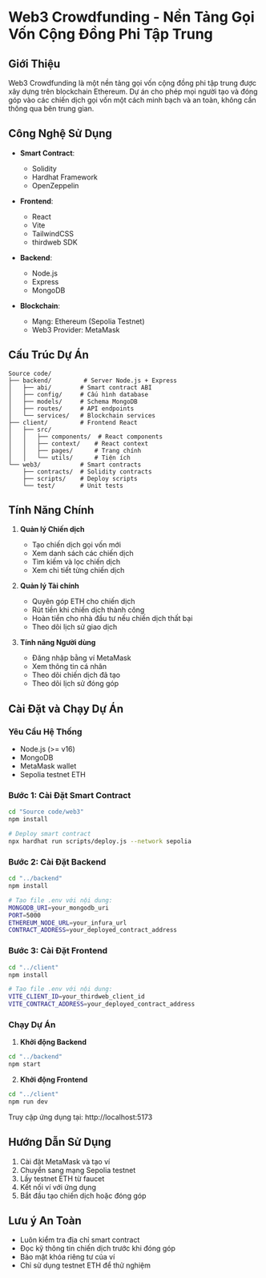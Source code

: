 # Web3 Crowdfunding - Nền Tảng Gọi Vốn Cộng Đồng Phi Tập Trung

## Giới Thiệu

Web3 Crowdfunding là một nền tảng gọi vốn cộng đồng phi tập trung được xây dựng trên blockchain Ethereum. Dự án cho phép mọi người tạo và đóng góp vào các chiến dịch gọi vốn một cách minh bạch và an toàn, không cần thông qua bên trung gian.

## Công Nghệ Sử Dụng

- **Smart Contract**: 
  - Solidity
  - Hardhat Framework
  - OpenZeppelin
  
- **Frontend**: 
  - React
  - Vite
  - TailwindCSS
  - thirdweb SDK
  
- **Backend**:
  - Node.js
  - Express
  - MongoDB
  
- **Blockchain**:
  - Mạng: Ethereum (Sepolia Testnet)
  - Web3 Provider: MetaMask

## Cấu Trúc Dự Án

```
Source code/
├── backend/         # Server Node.js + Express
│   ├── abi/        # Smart contract ABI
│   ├── config/     # Cấu hình database
│   ├── models/     # Schema MongoDB
│   ├── routes/     # API endpoints
│   └── services/   # Blockchain services
├── client/         # Frontend React
│   ├── src/
│   │   ├── components/  # React components
│   │   ├── context/    # React context
│   │   ├── pages/      # Trang chính
│   │   └── utils/      # Tiện ích
└── web3/           # Smart contracts
    ├── contracts/  # Solidity contracts
    ├── scripts/    # Deploy scripts
    └── test/       # Unit tests
```

## Tính Năng Chính

1. **Quản lý Chiến dịch**
   - Tạo chiến dịch gọi vốn mới
   - Xem danh sách các chiến dịch
   - Tìm kiếm và lọc chiến dịch
   - Xem chi tiết từng chiến dịch

2. **Quản lý Tài chính**
   - Quyên góp ETH cho chiến dịch
   - Rút tiền khi chiến dịch thành công
   - Hoàn tiền cho nhà đầu tư nếu chiến dịch thất bại
   - Theo dõi lịch sử giao dịch

3. **Tính năng Người dùng**
   - Đăng nhập bằng ví MetaMask
   - Xem thông tin cá nhân
   - Theo dõi chiến dịch đã tạo
   - Theo dõi lịch sử đóng góp

## Cài Đặt và Chạy Dự Án

### Yêu Cầu Hệ Thống

- Node.js (>= v16)
- MongoDB
- MetaMask wallet
- Sepolia testnet ETH

### Bước 1: Cài Đặt Smart Contract

```bash
cd "Source code/web3"
npm install

# Deploy smart contract
npx hardhat run scripts/deploy.js --network sepolia
```

### Bước 2: Cài Đặt Backend

```bash
cd "../backend"
npm install

# Tạo file .env với nội dung:
MONGODB_URI=your_mongodb_uri
PORT=5000
ETHEREUM_NODE_URL=your_infura_url
CONTRACT_ADDRESS=your_deployed_contract_address
```

### Bước 3: Cài Đặt Frontend

```bash
cd "../client"
npm install

# Tạo file .env với nội dung:
VITE_CLIENT_ID=your_thirdweb_client_id
VITE_CONTRACT_ADDRESS=your_deployed_contract_address
```

### Chạy Dự Án

1. **Khởi động Backend**
```bash
cd "../backend"
npm start
```

2. **Khởi động Frontend**
```bash
cd "../client"
npm run dev
```

Truy cập ứng dụng tại: http://localhost:5173

## Hướng Dẫn Sử Dụng

1. Cài đặt MetaMask và tạo ví
2. Chuyển sang mạng Sepolia testnet
3. Lấy testnet ETH từ faucet
4. Kết nối ví với ứng dụng
5. Bắt đầu tạo chiến dịch hoặc đóng góp

## Lưu ý An Toàn

- Luôn kiểm tra địa chỉ smart contract
- Đọc kỹ thông tin chiến dịch trước khi đóng góp
- Bảo mật khóa riêng tư của ví
- Chỉ sử dụng testnet ETH để thử nghiệm



